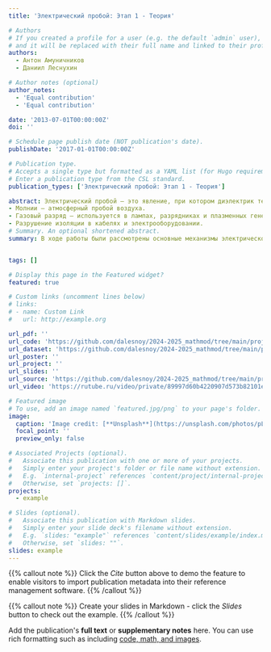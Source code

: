 ```yaml
---
title: 'Электрический пробой: Этап 1 - Теория'

# Authors
# If you created a profile for a user (e.g. the default `admin` user), write the username (folder name) here
# and it will be replaced with their full name and linked to their profile.
authors:
  - Антон Амуничников
  - Даниил Леснухин

# Author notes (optional)
author_notes:
  - 'Equal contribution'
  - 'Equal contribution'

date: '2013-07-01T00:00:00Z'
doi: ''

# Schedule page publish date (NOT publication's date).
publishDate: '2017-01-01T00:00:00Z'

# Publication type.
# Accepts a single type but formatted as a YAML list (for Hugo requirements).
# Enter a publication type from the CSL standard.
publication_types: ['Электрический пробой: Этап 1 - Теория']

abstract: Электрический пробой – это явление, при котором диэлектрик теряет свои изолирующие свойства под воздействием сильного электрического поля. Оно играет ключевую роль в высоковольтной технике, электронике и молниезащите.Примеры электрического пробоя в технике и природе
- Молнии – атмосферный пробой воздуха.
- Газовый разряд – используется в лампах, разрядниках и плазменных генераторах.
- Разрушение изоляции в кабелях и электрооборудовании.
# Summary. An optional shortened abstract.
summary: В ходе работы были рассмотрены основные механизмы электрического пробоя, определены ключевые параметры, влияющие на его критическое напряжение. Полученные знания позволяют разрабатывать более эффективные электроизо- ляционные материалы и защитные системы.


tags: []

# Display this page in the Featured widget?
featured: true

# Custom links (uncomment lines below)
# links:
# - name: Custom Link
#   url: http://example.org

url_pdf: ''
url_code: 'https://github.com/dalesnoy/2024-2025_mathmod/tree/main/project-group/stage1'
url_dataset: 'https://github.com/dalesnoy/2024-2025_mathmod/tree/main/project-group/stage1'
url_poster: ''
url_project: ''
url_slides: ''
url_source: 'https://github.com/dalesnoy/2024-2025_mathmod/tree/main/project-group/stage1'
url_video: 'https://rutube.ru/video/private/89997d60b4220907d573b82101e47440/?p=5CXCp7CaQEALETAkSe57eg'

# Featured image
# To use, add an image named `featured.jpg/png` to your page's folder.
image:
  caption: 'Image credit: [**Unsplash**](https://unsplash.com/photos/pLCdAaMFLTE)'
  focal_point: ''
  preview_only: false

# Associated Projects (optional).
#   Associate this publication with one or more of your projects.
#   Simply enter your project's folder or file name without extension.
#   E.g. `internal-project` references `content/project/internal-project/index.md`.
#   Otherwise, set `projects: []`.
projects:
  - example

# Slides (optional).
#   Associate this publication with Markdown slides.
#   Simply enter your slide deck's filename without extension.
#   E.g. `slides: "example"` references `content/slides/example/index.md`.
#   Otherwise, set `slides: ""`.
slides: example
---
```


{{% callout note %}}
Click the _Cite_ button above to demo the feature to enable visitors to import publication metadata into their reference management software.
{{% /callout %}}

{{% callout note %}}
Create your slides in Markdown - click the _Slides_ button to check out the example.
{{% /callout %}}

Add the publication's **full text** or **supplementary notes** here. You can use rich formatting such as including [code, math, and images](https://docs.hugoblox.com/content/writing-markdown-latex/).
